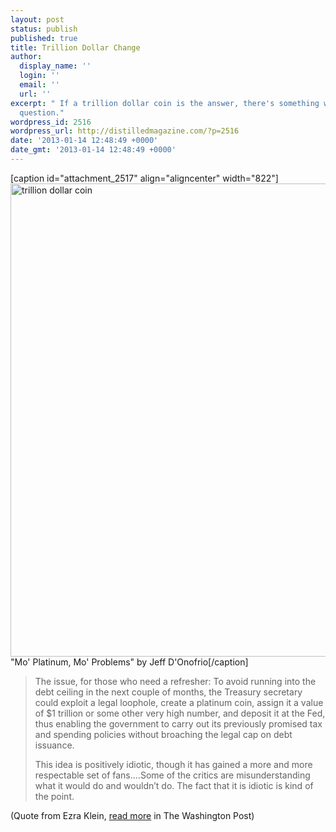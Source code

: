 ```yaml
---
layout: post
status: publish
published: true
title: Trillion Dollar Change
author:
  display_name: ''
  login: ''
  email: ''
  url: ''
excerpt: " If a trillion dollar coin is the answer, there's something wrong with the
  question."
wordpress_id: 2516
wordpress_url: http://distilledmagazine.com/?p=2516
date: '2013-01-14 12:48:49 +0000'
date_gmt: '2013-01-14 12:48:49 +0000'
---
```

<p>[caption id="attachment_2517" align="aligncenter" width="822"]<a href="http://distilledmagazine.com/trillion-dollar-change/trillion-dollar-coin/" rel="attachment wp-att-2517"><img class=" wp-image-2517 " alt="trillion dollar coin" src="http://distilledmagazine.com/wp-content/uploads/2013/01/trillion-dollar-coin.jpg" width="822" height="757" /></a> "Mo' Platinum, Mo' Problems" by Jeff D'Onofrio[/caption]</p>
<blockquote><p>The issue, for those who need a refresher: To avoid running into the debt ceiling in the next couple of months, the Treasury secretary could exploit a legal loophole, create a platinum coin, assign it a value of $1 trillion or some other very high number, and deposit it at the Fed, thus enabling the government to carry out its previously promised tax and spending policies without broaching the legal cap on debt issuance.</p>
<p>This idea is positively idiotic, though it has gained a more and more respectable set of fans....Some of the critics are misunderstanding what it would do and wouldn’t do. The fact that it is idiotic is kind of the point.</p></blockquote>
<p>(Quote from Ezra Klein, <a href="http://distilledmagazine.com/wp-content/uploads/2013/01/?wprss=rss_ezra-klein" target="_blank">read more</a> in The Washington Post)</p>
<p>&nbsp;</p>
